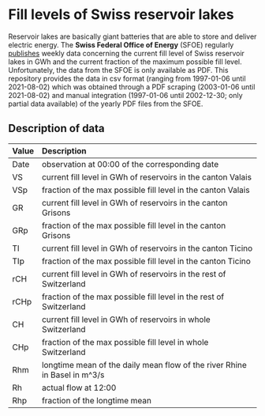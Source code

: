 # Fill levels of Swiss reservoir lakes

Reservoir lakes are basically giant batteries that are able to store and deliver electric energy. The **Swiss Federal Office of Energy** (SFOE) regularly [publishes](https://www.bfe.admin.ch/bfe/en/home/supply/statistics-and-geodata/energy-statistics/electricity-statistics.html) weekly data concerning the current fill level of Swiss reservoir lakes in GWh and the current fraction of the maximum possible fill level. Unfortunately, the data from the SFOE is only available as PDF. This repository provides the data in csv format (ranging from 1997-01-06 until 2021-08-02) which was obtained through a PDF scraping (2003-01-06 until 2021-08-02) and manual integration (1997-01-06 until 2002-12-30; only partial data available) of the yearly PDF files from the SFOE.

## Description of data

|Value|Description|
|:---|:---|
|Date|observation at 00:00 of the corresponding date|
|VS|current fill level in GWh of reservoirs in the canton Valais|
|VSp|fraction of the max possible fill level in the canton Valais|
|GR|current fill level in GWh of reservoirs in the canton Grisons|
|GRp|fraction of the max possible fill level in the canton Grisons|
|TI|current fill level in GWh of reservoirs in the canton Ticino|
|TIp|fraction of the max possible fill level in the canton Ticino|
|rCH|current fill level in GWh of reservoirs in the rest of Switzerland|
|rCHp|fraction of the max possible fill level in the rest of Switzerland|
|CH|current fill level in GWh of reservoirs in whole Switzerland|
|CHp|fraction of the max possible fill level in whole Switzerland|
|Rhm|longtime mean of the daily mean flow of the river Rhine in Basel in m^3/s|
|Rh|actual flow at 12:00|
|Rhp|fraction of the longtime mean|
